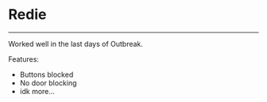 # Redie

---

Worked well in the last days of Outbreak.

Features:
 - Buttons blocked
 - No door blocking
 - idk more...
